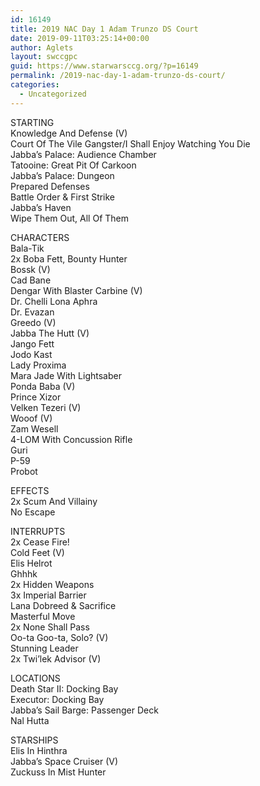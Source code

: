 ```yaml
---
id: 16149
title: 2019 NAC Day 1 Adam Trunzo DS Court
date: 2019-09-11T03:25:14+00:00
author: Aglets
layout: swccgpc
guid: https://www.starwarsccg.org/?p=16149
permalink: /2019-nac-day-1-adam-trunzo-ds-court/
categories:
  - Uncategorized
---
```

STARTING  
Knowledge And Defense (V)  
Court Of The Vile Gangster/I Shall Enjoy Watching You Die  
Jabba&#8217;s Palace: Audience Chamber  
Tatooine: Great Pit Of Carkoon  
Jabba&#8217;s Palace: Dungeon  
Prepared Defenses  
Battle Order & First Strike  
Jabba&#8217;s Haven  
Wipe Them Out, All Of Them

CHARACTERS  
Bala-Tik  
2x Boba Fett, Bounty Hunter  
Bossk (V)  
Cad Bane  
Dengar With Blaster Carbine (V)  
Dr. Chelli Lona Aphra  
Dr. Evazan  
Greedo (V)  
Jabba The Hutt (V)  
Jango Fett  
Jodo Kast  
Lady Proxima  
Mara Jade With Lightsaber  
Ponda Baba (V)  
Prince Xizor  
Velken Tezeri (V)  
Wooof (V)  
Zam Wesell  
4-LOM With Concussion Rifle  
Guri  
P-59  
Probot

EFFECTS  
2x Scum And Villainy  
No Escape

INTERRUPTS  
2x Cease Fire!  
Cold Feet (V)  
Elis Helrot  
Ghhhk  
2x Hidden Weapons  
3x Imperial Barrier  
Lana Dobreed & Sacrifice  
Masterful Move  
2x None Shall Pass  
Oo-ta Goo-ta, Solo? (V)  
Stunning Leader  
2x Twi&#8217;lek Advisor (V)

LOCATIONS  
Death Star II: Docking Bay  
Executor: Docking Bay  
Jabba&#8217;s Sail Barge: Passenger Deck  
Nal Hutta

STARSHIPS  
Elis In Hinthra  
Jabba&#8217;s Space Cruiser (V)  
Zuckuss In Mist Hunter